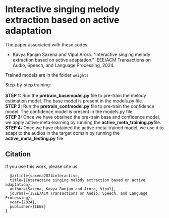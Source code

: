 # **Interactive singing melody extraction based on active adaptation**

The paper associated with these codes:
- Kavya Ranjan Saxena and Vipul Arora. "Interactive singing melody extraction based on active adaptation." IEEE/ACM Transactions on Audio, Speech, and Language Processing, 2024.

Trained models are in the folder `weights`

Step-by-step training: <br /> <br />
**STEP 1:** Run the **pretrain_basemodel.py** file to pre-train the melody estimation model. The base model is present in the models.py file. <br />
**STEP 2:** Run the **pretrain_confmodel.py** file to pre-train the confidence model. The confidence model is present in the models.py file. <br />
**STEP 3:** Once we have obtained the pre-train base and confidence model, we apply active-meta-learning by running the **active_meta_training.py**file. <br />
**STEP 4:** Once we have obtained the active-meta-trained model, we use it to adapt to the audios in the target domain by running the **active_meta_testing.py** file <br />

## Citation
If you use this work, please cite us
```
  @article{saxena2024interactive,
  title={Interactive singing melody extraction based on active adaptation},
  author={Saxena, Kavya Ranjan and Arora, Vipul},
  journal={IEEE/ACM Transactions on Audio, Speech, and Language Processing},
  year={2024},
  publisher={IEEE}
}
```
